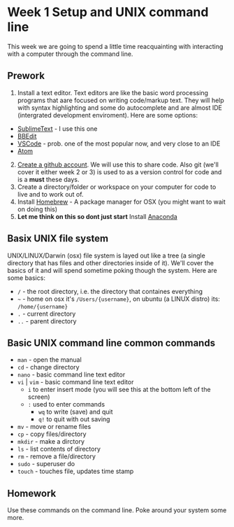 # Week 1 Setup and UNIX command line

This week we are going to spend a little time reacquainting with interacting with a computer through the command line.

## Prework

1. Install a text editor. Text editors are like the basic word processing programs that aare focused on writing code/markup text. They will help with syntax highlighting and some do autocomplete and are almost IDE (intergrated development enviroment). Here are some options:
  * [SublimeText](https://www.sublimetext.com/3) - I use this one
  * [BBEdit](https://www.barebones.com/products/bbedit/download.html)
  * [VSCode](https://code.visualstudio.com) - prob. one of the most popular now, and very close to an IDE
  * [Atom](https://atom.io)
2.  [Create a github account](https://github.com/). We will use this to share code. Also git (we'll cover it either week 2 or 3) is used to as a version control for code and is a **must** these days.
3.  Create a directory/folder or workspace on your computer for code to live and to work out of.
4.  Install [Homebrew](https://brew.sh) - A package manager for OSX (you might want to wait on doing this)
5.  **Let me think on this so dont just start**  Install [Anaconda](https://www.anaconda.com/download/#macos)

## Basix UNIX file system
UNIX/LINUX/Darwin (osx) file system is layed out like a tree (a single directory that has files and other directories inside of it). We'll cover the basics of it and will spend sometime poking though the system. Here are some basics:
* `/` - the root directory, i.e. the directory that containes everything
* `~` - home on osx it's `/Users/{username}`, on ubuntu (a LINUX distro) its: `/home/{username}`
* `.` - current directory
* `..` - parent directory

## Basic UNIX command line common commands
* `man` - open the manual
* `cd` - change directory
* `nano` - basic command line text editor
* `vi` | `vim` - basic command line text editor
    - `i` to enter insert mode (you will see this at the bottom left of the screen)
    - `:` used to enter commands
        - `wq` to write (save) and quit
        - `q!` to quit with out saving
* `mv` - move or rename files
* `cp` - copy files/directory
* `mkdir` - make a dirctory
* `ls` - list contents of directory
* `rm` - remove a file/directory
* `sudo` - superuser do
* `touch` - touches file, updates time stamp 

## Homework
Use these commands on the command line. Poke around your system some more.


